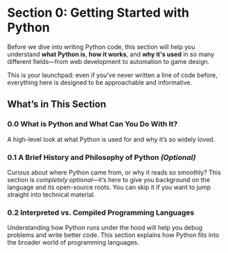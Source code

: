 # Section 0: Getting Started with Python

Before we dive into writing Python code, this section will help you understand **what Python is**, **how it works**, and **why it's used** in so many different fields—from web development to automation to game design.

This is your launchpad: even if you’ve never written a line of code before, everything here is designed to be approachable and informative.

## What’s in This Section

### 0.0 What is Python and What Can You Do With It?
A high-level look at what Python is used for and why it’s so widely loved.

### 0.1 A Brief History and Philosophy of Python *(Optional)*
Curious about where Python came from, or why it reads so smoothly? This section is *completely optional*—it’s here to give you background on the language and its open-source roots. You can skip it if you want to jump straight into technical material.

### 0.2 Interpreted vs. Compiled Programming Languages
Understanding how Python runs under the hood will help you debug problems and write better code. This section explains how Python fits into the broader world of programming languages.

